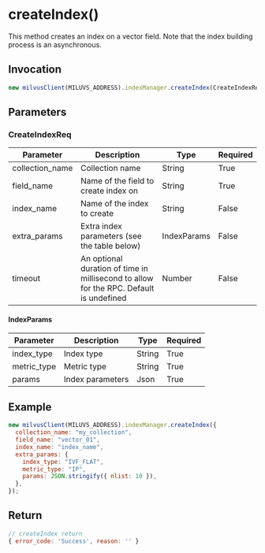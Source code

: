# createIndex()

This method creates an index on a vector field. Note that the index building process is an asynchronous.

## Invocation

```javascript
new milvusClient(MILUVS_ADDRESS).indexManager.createIndex(CreateIndexReq);
```

## Parameters

### CreateIndexReq

| Parameter       | Description                                                                            | Type        | Required |
| --------------- | -------------------------------------------------------------------------------------- | ----------- | -------- |
| collection_name | Collection name                                                                        | String      | True     |
| field_name      | Name of the field to create index on                                                   | String      | True     |
| index_name      | Name of the index to create                                                            | String      | False    |
| extra_params    | Extra index parameters (see the table below)                                           | IndexParams | False    |
| timeout         | An optional duration of time in millisecond to allow for the RPC. Default is undefined | Number      | False    |

#### IndexParams

| Parameter   | Description      | Type   | Required |
| ----------- | ---------------- | ------ | -------- |
| index_type  | Index type       | String | True     |
| metric_type | Metric type      | String | True     |
| params      | Index parameters | Json   | True     |

## Example

```javascript
new milvusClient(MILUVS_ADDRESS).indexManager.createIndex({
  collection_name: "my_collection",
  field_name: "vector_01",
  index_name: "index_name",
  extra_params: {
    index_type: "IVF_FLAT",
    metric_type: "IP",
    params: JSON.stringify({ nlist: 10 }),
  },
});
```

## Return

```javascript
// createIndex return
{ error_code: 'Success', reason: '' }
```
